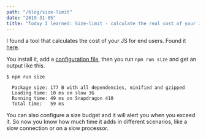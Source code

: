 ```yaml
---
path: "/blog/size-limit"
date: "2019-31-05"
title: "Today I learned: Size-limit - calculate the real cost of your JS for end users"
---
```


I found a tool that calculates the cost of your JS for end users. Found it [here](https://github.com/ai/size-limit).

You install it, add a [configuration file](https://github.com/ai/size-limit#config), then you run ```npm run size``` and get an output like this.

```
$ npm run size

  Package size: 177 B with all dependencies, minified and gzipped
  Loading time: 10 ms on slow 3G
  Running time: 49 ms on Snapdragon 410
  Total time:   59 ms
```

You can also configure a size budget and it will alert you when you exceed it. So now you know how much time it adds in different scenarios, like a slow connection or on a slow processor.


